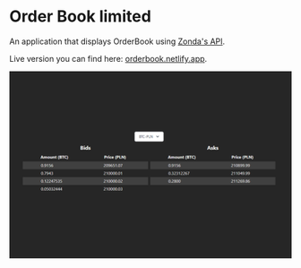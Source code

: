 # Order Book limited
An application that displays OrderBook using [Zonda's API](https://docs.zonda.exchange/v1.0.3-en/reference/orderbook-limited-1).

Live version you can find here: [orderbook.netlify.app](https://orderbook.netlify.app/).

![Example](/public/screenshot.png)
